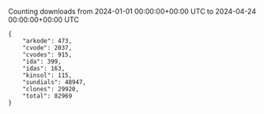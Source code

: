 
Counting downloads from 2024-01-01 00:00:00+00:00 UTC to 2024-04-24 00:00:00+00:00 UTC

```
{
    "arkode": 473,
    "cvode": 2037,
    "cvodes": 915,
    "ida": 399,
    "idas": 163,
    "kinsol": 115,
    "sundials": 48947,
    "clones": 29920,
    "total": 82969
}
```
